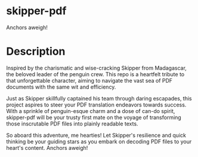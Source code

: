 # skipper-pdf
Anchors aweigh!

# Description
Inspired by the charismatic and wise-cracking Skipper from Madagascar, the beloved leader of the penguin crew. This repo is a heartfelt tribute to that unforgettable character, aiming to navigate the vast sea of PDF documents with the same wit and efficiency.

Just as Skipper skillfully captained his team through daring escapades, this project aspires to steer your PDF translation endeavors towards success. With a sprinkle of penguin-esque charm and a dose of can-do spirit, skipper-pdf will be your trusty first mate on the voyage of transforming those inscrutable PDF files into plainly readable texts.

So aboard this adventure, me hearties! Let Skipper's resilience and quick thinking be your guiding stars as you embark on decoding PDF files to your heart's content. Anchors aweigh!
